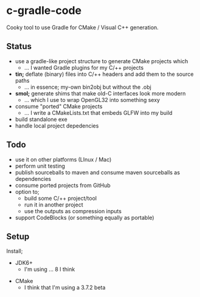 # c-gradle-code

Cooky tool to use Gradle for CMake / Visual C++ generation.

## Status

- use a gradle-like project structure to generate CMake projects which
	- ... I wanted Gradle plugins for my C/++ projects
- **tin;** deflate (binary) files into C/++ headers and add them to the source paths
	- ... in essence; my-own bin2obj but without the .obj
- **smol;** generate shims that make old-C interfaces look more modern
	- ... which I use to wrap OpenGL32 into something sexy
- consume "ported" CMake projects
	- ... I write a CMakeLists.txt that embeds GLFW into my build
- build standalone exe
- handle local project depedencies

## Todo

- use it on other platforms (LInux / Mac)
- perform unit testing
- publish sourceballs to maven and consume maven sourceballs as dependencies
- consume ported projects from GitHub
- option to;
	- build some C/++ project/tool
	- run it in another project
	- use the outputs as compression inputs
- support CodeBlocks (or something equally as portable)

## Setup

Install;

* JDK6+
	- I'm using ... 8 I think
- CMake
	- I think that I'm using a 3.7.2 beta
